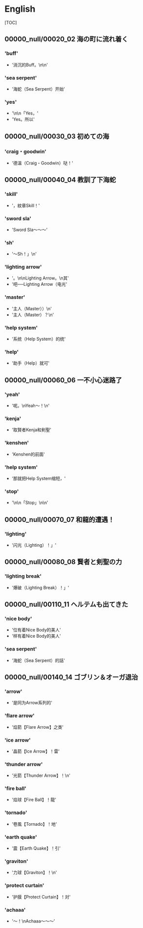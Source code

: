 # English

[TOC]

## 00000_null/00020_02 海の町に流れ着く

### 'buff'

- '消沉的Buff。\n\n'

### 'sea serpent'

- '海蛇（Sea Serpent）开始'

### 'yes'

- '\n\n「Yes，'
- 'Yes。所以'


## 00000_null/00030_03 初めての海

### 'craig・goodwin'

- '德溫（Craig・Goodwin）哒！'


## 00000_null/00040_04 教訓了下海蛇

### 'skill'

- '，紋章Skill！'

### 'sword sla'

- 'Sword Sla～～～'

### 'sh'

- '～Sh！」\n'

### 'lighting arrow'

- '。\n\nLighting Arrow。\n其'
- '吧──Lighting Arrow（电光'

### 'master'

- '主人（Master））\n'
- '主人（Master）？\n'

### 'help system'

- '系统（Help System）的统'

### 'help'

- '助手（Help）就可'


## 00000_null/00060_06 一不小心迷路了

### 'yeah'

- '呢。\nYeah～！\n'

### 'kenja'

- '取賢者Kenja和剣聖'

### 'kenshen'

- 'Kenshen的前面'

### 'help system'

- '那就把Help System缩短，'

### 'stop'

- '\n\n「Stop」\n\n'


## 00000_null/00070_07 和龍的遭遇！

### 'lighting'

- '闪光（Lighting）！」'


## 00000_null/00080_08 賢者と剣聖の力

### 'lighting break'

- '爆破（Lighting Break）！」'


## 00000_null/00110_11 ヘルテムも出てきた

### 'nice body'

- '位有着Nice Body的美人'
- '样有着Nice Body的美人'

### 'sea serpent'

- '海蛇（Sea Serpent）的話'


## 00000_null/00140_14 ゴブリン＆オーガ退治

### 'arrow'

- '是同为Arrow系列的'

### 'flare arrow'

- '焰箭【Flare Arrow】之类'

### 'ice arrow'

- '晶箭【Ice Arrow】！雷'

### 'thunder arrow'

- '光箭【Thunder Arrow】！\n'

### 'fire ball'

- '焰球【Fire Ball】！龍'

### 'tornado'

- '卷風【Tornado】！地'

### 'earth quake'

- '震【Earth Quake】！引'

### 'graviton'

- '力球【Graviton】！\n'

### 'protect curtain'

- '护膜【Protect Curtain】！対'

### 'achaaa'

- '～！\nAchaaa～～～'
